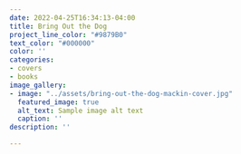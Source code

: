 ```yaml
---
date: 2022-04-25T16:34:13-04:00
title: Bring Out the Dog
project_line_color: "#9879B0"
text_color: "#000000"
color: ''
categories:
- covers
- books
image_gallery:
- image: "../assets/bring-out-the-dog-mackin-cover.jpg"
  featured_image: true
  alt_text: Sample image alt text
  caption: ''
description: ''

---
```


